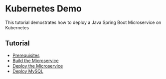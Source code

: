 # Kubernetes Demo

This tutorial demostrates how to deploy a Java Spring Boot Microservice on Kubernetes

## Tutorial

* [Prerequisites](docs/01-prerequisites.md)
* [Build the Microservice](docs/02-build.md)
* [Deploy the Microservice](docs/03-deploy-microservice.md)
* [Deploy MySQL](docs/04-deploy-mysql.md)
